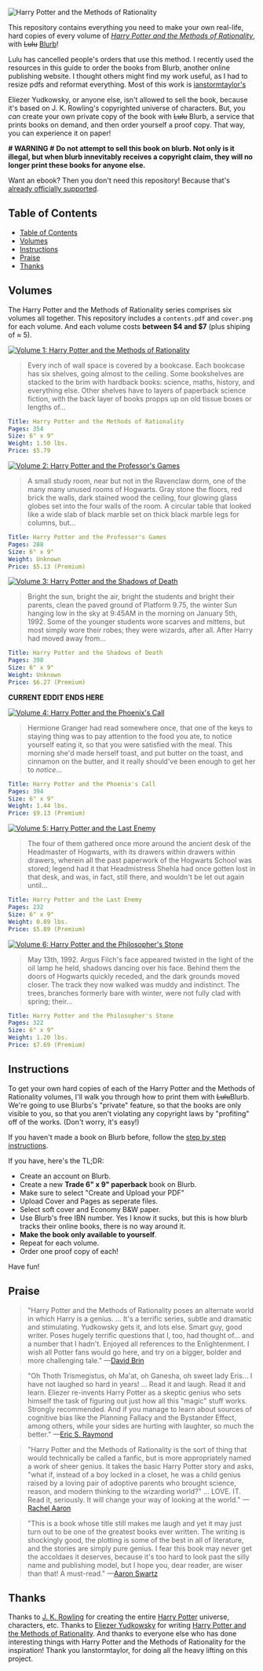 
![Harry Potter and the Methods of Rationality](Miscellaneous/title.png)

This repository contains everything you need to make your own real-life, hard copies of every volume of _[Harry Potter and the Methods of Rationality](http://hpmor.com/)_, with ~~Lulu~~ [Blurb](http://www.blurb.com/)! 

Lulu has cancelled people's orders that use this method. I recently used the resources in this guide to order the books from Blurb, another online publishing website. I thought others might find my work useful, as I had to resize pdfs and reformat everything. Most of this work is [ianstormtaylor's](https://github.com/ianstormtaylor)

Eliezer Yudkowsky, or anyone else, isn't allowed to sell the book, because it's based on J. K. Rowling's copyrighted universe of characters. But, you _can_ create your own private copy of the book with ~~Lulu~~ Blurb, a service that prints books on demand, and then order yourself a proof copy. That way, you can experience it on paper!

**# WARNING #**
**Do not attempt to sell this book on blurb. Not only is it illegal, but when blurb innevitably receives a copyright claim, they will no longer print these books for anyone else.**

Want an ebook? Then you don't need this repository! Because that's [already officially supported](http://hpmor.com/).


## Table of Contents

- [Table of Contents](#table-of-contents)
- [Volumes](#volumes)
- [Instructions](#instructions)
- [Praise](#praise)
- [Thanks](#thanks)


## Volumes

The Harry Potter and the Methods of Rationality series comprises six volumes all together. This repository includes a `contents.pdf` and `cover.png` for each volume. And each volume costs **between $4 and $7** (plus shiping of ≈ 5).

[![Volume 1: Harry Potter and the Methods of Rationality](Miscellaneous/cover-1.png)](1%20-%20Harry%20Potter%20and%20the%20Methods%20of%20Rationality/cover.png)

> Every inch of wall space is covered by a bookcase. Each bookcase has six shelves, going almost to the ceiling. Some bookshelves are stacked to the brim with hardback books: science, maths, history, and everything else. Other shelves have to layers of paperback science fiction, with the back layer of books propps up on old tissue boxes or lengths of...

```yaml
Title: Harry Potter and the Methods of Rationality
Pages: 354
Size: 6" x 9"
Weight: 1.50 lbs.
Price: $5.79
```

[![Volume 2: Harry Potter and the Professor's Games](Miscellaneous/cover-2.png)](2%20-%20Harry%20Potter%20and%20the%20Professor's%20Games/cover.png)

> A small study room, near but not in the Ravenclaw dorm, one of the many many unused rooms of Hogwarts. Gray stone the floors, red brick the walls, dark stained wood the ceiling, four glowing glass globes set into the four walls of the room. A circular table that looked like a wide slab of black marble set on thick black marble legs for columns, but...

```yaml
Title: Harry Potter and the Professor's Games
Pages: 288 
Size: 6" x 9"
Weight: Unknown
Price: $5.13 (Premium)
```

[![Volume 3: Harry Potter and the Shadows of Death](Miscellaneous/cover-3.png)](3%20-%20Harry%20Potter%20and%20the%20Shadows%20of%20Death/cover.png)

> Bright the sun, bright the air, bright the students and bright their parents, clean the paved ground of Platform 9.75, the winter Sun hanging low in the sky at 9:45AM in the morning on January 5th, 1992. Some of the younger students wore scarves and mittens, but most simply wore their robes; they were wizards, after all. After Harry had moved away from...

```yaml
Title: Harry Potter and the Shadows of Death
Pages: 398 
Size: 6" x 9"
Weight: Unknown
Price: $6.27 (Premium)
```


**CURRENT EDDIT ENDS HERE**


[![Volume 4: Harry Potter and the Phoenix's Call](Miscellaneous/cover-4.png)](4%20-%20Harry%20Potter%20and%20the%20Phoenix's%20Call/cover.png)

> Hermione Granger had read somewhere once, that one of the keys to staying thing was to pay attention to the food you ate, to notice yourself eating it, so that you were satisfied with the meal. This morning she'd made herself toast, and put butter on the toast, and cinnamon on the butter, and it really should've been enough to get her to _notice_...

```yaml
Title: Harry Potter and the Phoenix's Call
Pages: 394
Size: 6" x 9"
Weight: 1.44 lbs.
Price: $9.13 (Premium)
```

[![Volume 5: Harry Potter and the Last Enemy](Miscellaneous/cover-5.png)](5%20-%20Harry%20Potter%20and%20the%20Last%20Enemy/cover.png)

> The four of them gathered once more around the ancient desk of the Headmaster of Hogwarts, with its drawers within drawers within drawers, wherein all the past paperwork of the Hogwarts School was stored; legend had it that Headmistress Shehla had once gotten lost in that desk, and was, in fact, still there, and wouldn't be let out again until...

```yaml
Title: Harry Potter and the Last Enemy
Pages: 232
Size: 6" x 9"
Weight: 0.89 lbs.
Price: $5.89 (Premium)
```

[![Volume 6: Harry Potter and the Philosopher's Stone](Miscellaneous/cover-6.png)](6%20-%20Harry%20Potter%20and%20the%20Philosopher's%20Stone/cover.png)

> May 13th, 1992. Argus Filch's face appeared twisted in the light of the oil lamp he held, shadows dancing over his face. Behind them the doors of Hogwarts quickly receded, and the dark grounds moved closer. The track they now walked was muddy and indistinct. The trees, branches formerly bare with winter, were not fully clad with spring; their...

```yaml
Title: Harry Potter and the Philosopher's Stone
Pages: 322
Size: 6" x 9"
Weight: 1.20 lbs.
Price: $7.69 (Premium)
```


## Instructions

To get your own hard copies of each of the Harry Potter and the Methods of Rationality volumes, I'll walk you through how to print them with ~~Lulu~~Blurb. We're going to use Blurbs's "private" feature, so that the books are only visible to you, so that you aren't violating any copyright laws by "profiting" off of the works. (Don't worry, it's easy!)

If you haven't made a book on Blurb before, follow the [step by step instructions](Instructions.md).

If you have, here's the TL;DR:

- Create an account on Blurb.
- Create a new **Trade 6" x 9" paperback** book on Blurb.
- Make sure to select "Create and Upload your PDF"
- Upload Cover and Pages as seperate files.
- Select soft cover and Economy B&W paper.
- Use Blurb's free IBN number. Yes I know it sucks, but this is how blurb tracks their online books, there is no way around it.
- **Make the book only available to yourself**.
- Repeat for each volume.
- Order one proof copy of each!

Have fun!


## Praise

> "Harry Potter and the Methods of Rationality poses an alternate world in which Harry is a genius. ... It's a terrific series, subtle and dramatic and stimulating. Yudkowsky gets it, and lots else. Smart guy, good writer. Poses hugely terrific questions that I, too, had thought of... and a number that I hadn't. Enjoyed all references to the Enlightenment. I wish all Potter fans would go here, and try on a bigger, bolder and more challenging tale."
> —[David Brin](http://davidbrin.blogspot.com/2010/06/secret-of-college-life-plus.html)

> "Oh Thoth Trismegistus, oh Ma'at, oh Ganesha, oh sweet lady Eris... I have not laughed so hard in years! ... Read it and laugh. Read it and learn. Eliezer re-invents Harry Potter as a skeptic genius who sets himself the task of figuring out just how all this "magic" stuff works. Strongly recommended. And if you manage to learn about sources of cognitive bias like the Planning Fallacy and the Bystander Effect, among others, while your sides are hurting with laughter, so much the better."
> —[Eric S. Raymond](http://esr.ibiblio.org/?p=2100)

> "Harry Potter and the Methods of Rationality is the sort of thing that would technically be called a fanfic, but is more appropriately named a work of sheer genius. It takes the basic Harry Potter story and asks, "what if, instead of a boy locked in a closet, he was a child genius raised by a loving pair of adoptive parents who brought science, reason, and modern thinking to the wizarding world?" ... LOVE. IT. Read it, seriously. It will change your way of looking at the world."
> —[Rachel Aaron](http://civilian-reader.blogspot.com/2011/05/interview-with-rachel-aaron.html)

> "This is a book whose title still makes me laugh and yet it may just turn out to be one of the greatest books ever written. The writing is shockingly good, the plotting is some of the best in all of literature, and the stories are simply pure genius. I fear this book may never get the accoldaes it deserves, because it's too hard to look past the silly name and publishing model, but I hope you, dear reader, are wiser than that! A must-read."
> —[Aaron Swartz](http://www.aaronsw.com/weblog/books2011)


## Thanks

Thanks to [J. K. Rowling](https://en.wikipedia.org/wiki/J._K._Rowling) for creating the entire [Harry Potter](https://en.wikipedia.org/wiki/Harry_Potter) universe, characters, etc. Thanks to [Eliezer Yudkowsky](https://en.wikipedia.org/wiki/Eliezer_Yudkowsky) for writing [Harry Potter and the Methods of Rationality](https://en.wikipedia.org/wiki/Harry_Potter_and_the_Methods_of_Rationality). And thanks to everyone else who has done interesting things with Harry Potter and the Methods of Rationality for the inspiration!
Thank you Ianstormtaylor, for doing all the heavy lifting on this project.
